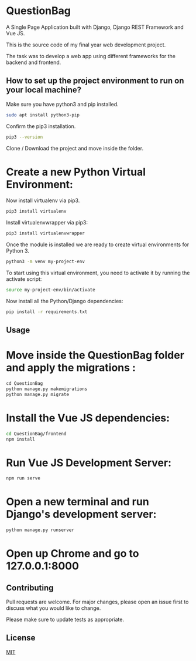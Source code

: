 # QuestionBag
A Single Page Application built with Django, Django REST Framework and Vue JS.

This is the source code of my final year web development project.

The task was to develop a web app using different frameworks for the backend and frontend.

## How to set up the project environment to run on your local machine?

Make sure you have python3 and pip installed.

```bash
sudo apt install python3-pip
```
Confirm the pip3 installation.


```bash
pip3 --version
```


Clone / Download the project and move inside the folder.


# Create a new Python Virtual Environment:

Now install virtualenv via pip3.

```bash
pip3 install virtualenv
```

Install virtualenvwrapper via pip3:

```bash
pip3 install virtualenvwrapper
```
Once the module is installed we are ready to create virtual environments for Python 3.
```bash
python3 -m venv my-project-env
```


To start using this virtual environment, you need to activate it by running the activate script:

```bash
source my-project-env/bin/activate
```
Now install all the Python/Django dependencies:

```bash
pip install -r requirements.txt
```

## Usage
# Move inside the QuestionBag folder and apply the migrations : 

```python
cd QuestionBag
python manage.py makemigrations
python manage.py migrate
```
# Install the Vue JS dependencies: 

```bash
cd QuestionBag/frontend
npm install
```
# Run Vue JS Development Server:
```bash
npm run serve
```

# Open a new terminal and run Django's development server:

```bash
python manage.py runserver
```
# Open up Chrome and go to 127.0.0.1:8000
## Contributing
Pull requests are welcome. For major changes, please open an issue first to discuss what you would like to change.

Please make sure to update tests as appropriate.

## License
[MIT](https://choosealicense.com/licenses/mit/)
